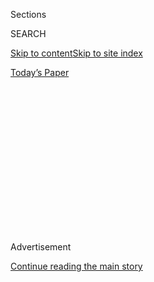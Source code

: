 <div id="app">

<div>

<div>

<div>

<div class="NYTAppHideMasthead css-1q2w90k e1suatyy0">

<div class="section css-ui9rw0 e1suatyy2">

<div class="css-eph4ug er09x8g0">

<div class="css-6n7j50">

</div>

<span class="css-1dv1kvn">Sections</span>

<div class="css-10488qs">

<span class="css-1dv1kvn">SEARCH</span>

</div>

[Skip to content](#site-content)[Skip to site
index](#site-index)

</div>

<div class="css-10698na e1huz5gh0">

</div>

</div>

<div id="masthead-bar-one" class="section hasLinks css-15hmgas e1csuq9d3">

<div class="css-uqyvli e1csuq9d0">

</div>

<div class="css-1uqjmks e1csuq9d1">

</div>

<div class="css-9e9ivx">

[](https://myaccount.nytimes3xbfgragh.onion/auth/login?response_type=cookie&client_id=vi)

</div>

<div class="css-1bvtpon e1csuq9d2">

[Today’s
Paper](https://www.nytimes3xbfgragh.onion/section/todayspaper)

</div>

</div>

</div>

</div>

<div data-aria-hidden="false">

<div id="site-content" data-role="main">

<div>

<div class="css-1aor85t" style="opacity:0.000000001;z-index:-1;visibility:hidden">

<div class="css-1hqnpie">

<div class="css-epjblv">

<span class="css-17xtcya">[Opinion](/section/opinion)</span><span class="css-x15j1o">|</span><span class="css-fwqvlz">Tech
Is About Power. And These Four Moguls Have Too Much of
It.</span>

</div>

<div class="css-k008qs">

<div class="css-1iwv8en">

<span class="css-18z7m18"></span>

<div>

</div>

</div>

<span class="css-1n6z4y">https://nyti.ms/3hBlD69</span>

<div class="css-1705lsu">

<div class="css-4xjgmj">

<div class="css-4skfbu" data-role="toolbar" data-aria-label="Social Media Share buttons, Save button, and Comments Panel with current comment count" data-testid="share-tools">

  - 
  - 
  - 
  - 
    
    <div class="css-6n7j50">
    
    </div>

  - 
  - 

</div>

</div>

</div>

</div>

</div>

</div>

<div id="NYT_TOP_BANNER_REGION" class="css-13pd83m">

</div>

<div id="top-wrapper" class="css-1sy8kpn">

<div id="top-slug" class="css-l9onyx">

Advertisement

</div>

[Continue reading the main
story](#after-top)

<div class="ad top-wrapper" style="text-align:center;height:100%;display:block;min-height:250px">

<div id="top" class="place-ad" data-position="top" data-size-key="top">

</div>

</div>

<div id="after-top">

</div>

</div>

<div>

<div class="css-v5btjw etb61u70">

<div class="css-v05ibm etb61u71">

[Opinion](/section/opinion)

</div>

</div>

<div id="sponsor-wrapper" class="css-1hyfx7x">

<div id="sponsor-slug" class="css-19vbshk">

Supported by

</div>

[Continue reading the main
story](#after-sponsor)

<div id="sponsor" class="ad sponsor-wrapper" style="text-align:center;height:100%;display:block">

</div>

<div id="after-sponsor">

</div>

</div>

<div class="css-186x18t">

</div>

<div class="css-1vkm6nb ehdk2mb0">

# Tech Is About Power. And These Four Moguls Have Too Much of It.

</div>

A congressional hearing on Monday should address this imbalance.

<div class="css-18e8msd">

<div class="css-vp77d3 epjyd6m0">

<div class="css-1p10dcb ey68jwv0" data-aria-hidden="true">

![Kara
Swisher](https://static01.graylady3jvrrxbe.onion/images/2018/08/02/opinion/02swisher/02swisher-thumbLarge.png
"Kara Swisher")

</div>

<div class="css-1baulvz">

By <span class="css-1baulvz last-byline" itemprop="name">Kara
Swisher</span>

<div class="css-8atqhb">

Ms. Swisher covers technology and is a contributing opinion writer.

</div>

</div>

</div>

  - July 23,
    2020

  - 
    
    <div class="css-4xjgmj">
    
    <div class="css-pvvomx" data-role="toolbar" data-aria-label="Social Media Share buttons, Save button, and Comments Panel with current comment count" data-testid="share-tools">
    
      - 
      - 
      - 
      - 
        
        <div class="css-6n7j50">
        
        </div>
    
      - 
      - 
    
    </div>
    
    </div>

</div>

<div class="css-79elbk" data-testid="photoviewer-wrapper">

<div class="css-z3e15g" data-testid="photoviewer-wrapper-hidden">

</div>

<div class="css-1a48zt4 ehw59r15" data-testid="photoviewer-children">

![<span class="css-16f3y1r e13ogyst0" data-aria-hidden="true">Jeff Bezos
in Washington last
October.</span><span class="css-cnj6d5 e1z0qqy90" itemprop="copyrightHolder"><span class="css-1ly73wi e1tej78p0">Credit...</span><span><span>Mandel
Ngan/Agence France-Presse — Getty
Images</span></span></span>](https://static01.graylady3jvrrxbe.onion/images/2020/07/23/opinion/23swisher1/merlin_163118160_e495a57a-95b7-4c7b-8f02-83e921e3a2c3-articleLarge.jpg?quality=75&auto=webp&disable=upscale)

</div>

</div>

</div>

<div class="section meteredContent css-1r7ky0e" name="articleBody" itemprop="articleBody">

<div class="css-1fanzo5 StoryBodyCompanionColumn">

<div class="css-53u6y8">

One of the more bizarre cable-show-bro handoffs of late happened this
week between Fox News hosts Tucker Carlson and Sean Hannity concerning
the [$13 billion one-day
spike](https://time.com/5869262/jeff-bezos-13-billion/) in the Amazon
chief executive Jeff Bezos’ fortune.

Using a chyron calling the e-commerce mogul a “fat cat,” Mr. Carlson
noted that the world’s wealthiest man had become “extremely rich from
all of this, including a lot of the suffering,” referring to the
pandemic, which has made Amazon’s delivery services a must-have for many
people and has rocketed its stock to the stratosphere.

“I’m not against wealth accumulation. I’m not against free enterprise,
but $13 billion in a day suggests something is skewed with the system,
no?,” he asked a guest, who vehemently agreed with Mr. Carlson that
*something* must be up, including floating an evidence-free idea that
Amazon was somehow wanting to keep the pandemic going so it can continue
to benefit.

Mr. Hannity came on next and quickly objected to the idea that the rich
should be hindered from getting richer: “People can make money. They
provide goods and services people want, need and desire? That’s America.
It’s called freedom — capitalism — and as long as it’s honest, right?
People decide.”

</div>

</div>

<div class="css-1fanzo5 StoryBodyCompanionColumn">

<div class="css-53u6y8">

It was, how shall we say, awkward, with Mr. Carlson looking peeved to be
tweaked by a colleague. And so Mr. Hannity soon did a semi-about-face
[on
Twitter](https://twitter.com/seanhannity/status/1285761201344057344). “I
apologize for any misunderstanding to Tucker and the Fox audience. I
support freedom and capitalism,” he wrote. “Not people taking advantage
of a pandemic. If I see such evidence, I will obviously condemn it.”

Obviously\! But aside from the odd sight of a couple of rich guys
sitting around judging a *really* rich guy, their joint fascination with
the money — and so, so much money — was a shiny object we all need to
stop looking at.

</div>

</div>

<div>

</div>

<div class="css-1fanzo5 StoryBodyCompanionColumn">

<div class="css-53u6y8">

The wealth is extraordinarily distracting and, in fact, I wrote earlier
this year that I thought the tech leaders would be richer than ever
post-pandemic because their businesses had the heft and products to
thrive in the crisis.

That has certainly turned out to be true. According to [Bloomberg’s
Billionaires Index](https://www.bloomberg.com/billionaires/), No.
1-ranked Mr. Bezos has become close to $70 billion richer over the past
year, for a total net worth of $184 billion, while the Facebook chief
executive Mark Zuckerberg’s net worth has jumped $12 billion to $91.1
billion. In fact, all but two of the top 15 on the list are connected to
American tech, including No. 13, Mr. Bezos’ former wife, Mackenzie
Bezos, who is now $24.2 billion richer in 2020 with a $61.3 billion
fortune.

</div>

</div>

<div class="css-1fanzo5 StoryBodyCompanionColumn">

<div class="css-53u6y8">

And while there is something admirable about these moguls’ successes,
against the backdrop of tens of millions of Americans out of work and
seas of underpaid wage employees on the front lines of the crisis, the
income inequality feels obscene. This is especially true given the tax
breaks for the very wealthy in recent years and, really, for a long
time.

But a focus on the wealth also obscures the unprecedented accumulation
of *power* by tech giants and the lack of any significant regulation or
incentives for real accountability. They are always going to be very
rich, so get used to it, but they don’t necessarily have to be as
powerful if we act now.

And this must be the main topic of [a congressional
hearing](https://www.cnbc.com/2020/07/01/apple-google-amazon-and-facebook-ceos-to-testify-in-congress.html)
on Monday when the House Judiciary Committee’s antitrust subcommittee
questions the four top tech leaders: Mr. Bezos, Mr. Zuckerberg, Tim Cook
of Apple and Sundar Pichai of Alphabet, owner of Google and YouTube.

The gathering of all four chief executives is a big deal, even if some
think that appearing as a group will give each individual leader cover,
resulting in less substantive questioning. And there are worries that
the event will lack the usual drama, since it is likely to be largely
remote, due to the coronavirus.

But it’s critical that lawmakers block out all the noise that has grown
around the industry and aim at only discussing the repercussions of
unfettered power. All the major problems related to tech stem directly
from this, whether it be privacy violations or hate speech and
misinformation or unfair market dominance or addiction or … fill in the
blank.

We must think of it all as *systemic*, fueled by complete control over
certain areas by tech companies, without adequate guardrails from
publicly elected officials, which every other major industry has been
subject to. Tech does not play by the rules only because there are no
rules to speak of. So why shouldn’t they do as they please?

Tristan Harris, a former design ethicist at Google who more recently
co-founded the Center for Humane Technology, put it perfectly in [a
podcast
interview](https://www.vox.com/recode/2019/5/6/18530860/tristan-harris-human-downgrading-time-well-spent-kara-swisher-recode-decode-podcast-interview)
with me last year: “We need to move from this disconnected set of
grievances and scandals, that these problems are seemingly separate:
tech addiction, polarization, outrage-ification of culture, the rise in
vanities, micro-celebrity culture, everyone has to be famous. These are
not separate problems. They’re actually all coming from one thing, which
is the race to capture human attention by tech giants.”

</div>

</div>

<div class="css-1fanzo5 StoryBodyCompanionColumn">

<div class="css-53u6y8">

And it has become a completely fixed race. Because of their heft, these
behemoths block every lane and there is no space for innovative small
companies to pass them, especially those that are faster or with better
ideas. The debate about breakup or levying fines or writing regulations
should also be a debate about innovation. What about all of the useful
inventions that do not happen when there is only one or maybe two real
games in town in social media, in search, in online video, in apps and
in e-commerce.

And in communications too, which is why the letter that Representative
Jim Jordan, who is in the Republican minority, [wrote
Wednesday](https://abcnews.go.com/Politics/house-republicans-call-twitter-ceo-jack-dorsey-join/story?id=71925923)
to ask Democratic Representative Jerry Nadler to invite Jack Dorsey of
Twitter as a witness on Monday was an interesting idea.

“We believe there is a bipartisan interest to hear from Twitter about
its power in the marketplace,” he wrote, before adding content
moderation and hacking issues to the pile. This is the tiresome and
inaccurate conservatives-being-silenced alleyway Mr. Jordan almost
always goes down, frittering away time that would be better spent
talking about power and the need to disperse it to many more.

In fact, having Mr. Dorsey there Monday to talk about that would be
interesting, since it is a far smaller company than the other four, and
it actually suffers due to its tiny size in the online advertising
market. And while Mr. Dorsey may also be very wealthy from Twitter and
his payments company called Square — with an $8.37 billion fortune,
which is up $3.62 billon this year — he and his companies are also-rans
by comparison.

So, take note Mr. Carlson and Mr. Hannity, you can follow the money, but
what you should be following is the power that makes all that money.

</div>

</div>

<div>

</div>

<div class="css-1fanzo5 StoryBodyCompanionColumn">

<div class="css-53u6y8">

*The Times is committed to publishing* [*a diversity of
letters*](https://www.nytimes3xbfgragh.onion/2019/01/31/opinion/letters/letters-to-editor-new-york-times-women.html)
*to the editor. We’d like to hear what you think about this or any of
our articles. Here are some*
[*tips*](https://help.nytimes3xbfgragh.onion/hc/en-us/articles/115014925288-How-to-submit-a-letter-to-the-editor)*.
And here’s our email:*
[*letters@NYTimes.com*](mailto:letters@NYTimes.com)*.*

*Follow The New York Times Opinion section on*
[*Facebook*](https://www.facebookcorewwwi.onion/nytopinion)*,* [*Twitter
(@NYTopinion)*](http://twitter.com/NYTOpinion) *and*
[*Instagram*](https://www.instagram.com/nytopinion/)*, and sign up for
the* [*Opinion Today
newsletter*](http://www.nytimes3xbfgragh.onion/newsletters/opiniontoday/)*.*

</div>

</div>

</div>

<div>

</div>

<div>

</div>

<div>

</div>

<div>

<div id="bottom-wrapper" class="css-1ede5it">

<div id="bottom-slug" class="css-l9onyx">

Advertisement

</div>

[Continue reading the main
story](#after-bottom)

<div id="bottom" class="ad bottom-wrapper" style="text-align:center;height:100%;display:block;min-height:90px">

</div>

<div id="after-bottom">

</div>

</div>

</div>

</div>

</div>

## Site Index

<div>

</div>

## Site Information Navigation

  - [© <span>2020</span> <span>The New York Times
    Company</span>](https://help.nytimes3xbfgragh.onion/hc/en-us/articles/115014792127-Copyright-notice)

<!-- end list -->

  - [NYTCo](https://www.nytco.com/)
  - [Contact
    Us](https://help.nytimes3xbfgragh.onion/hc/en-us/articles/115015385887-Contact-Us)
  - [Work with us](https://www.nytco.com/careers/)
  - [Advertise](https://nytmediakit.com/)
  - [T Brand Studio](http://www.tbrandstudio.com/)
  - [Your Ad
    Choices](https://www.nytimes3xbfgragh.onion/privacy/cookie-policy#how-do-i-manage-trackers)
  - [Privacy](https://www.nytimes3xbfgragh.onion/privacy)
  - [Terms of
    Service](https://help.nytimes3xbfgragh.onion/hc/en-us/articles/115014893428-Terms-of-service)
  - [Terms of
    Sale](https://help.nytimes3xbfgragh.onion/hc/en-us/articles/115014893968-Terms-of-sale)
  - [Site
    Map](https://spiderbites.nytimes3xbfgragh.onion)
  - [Help](https://help.nytimes3xbfgragh.onion/hc/en-us)
  - [Subscriptions](https://www.nytimes3xbfgragh.onion/subscription?campaignId=37WXW)

</div>

</div>

</div>

</div>
